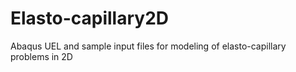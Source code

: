 # Elasto-capillary2D
Abaqus UEL and sample input files for modeling of elasto-capillary problems in 2D
